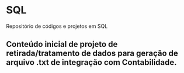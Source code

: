# SQL
Repositório de códigos e projetos em SQL

## Conteúdo inicial de projeto de retirada/tratamento de dados para geração de arquivo .txt de integração com Contabilidade. 
